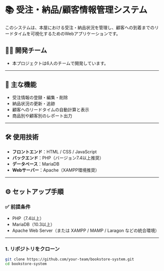 # 📚 受注・納品/顧客情報管理システム

このシステムは、本屋における受注・納品状況を管理し、顧客への到着までのリードタイムを可視化するためのWebアプリケーションです。

## 🧑‍💻 開発チーム
- 本プロジェクトは6人のチームで開発しています。

---

## 🚀 主な機能

- 受注情報の登録・編集・削除
- 納品状況の更新・追跡
- 顧客へのリードタイムの自動計算と表示
- 商品別や顧客別のレポート出力

---

## 🛠️ 使用技術

- **フロントエンド**：HTML / CSS / JavaScript
- **バックエンド**：PHP（バージョン7.4以上推奨）
- **データベース**：MariaDB
- **Webサーバー**：Apache（XAMPP環境推奨）

---

## ⚙️ セットアップ手順

### ✅ 前提条件

- PHP（7.4以上）
- MariaDB（10.3以上）
- Apache Web Server（または XAMPP / MAMP / Laragon などの統合環境）

---

### 1. リポジトリをクローン

```bash
git clone https://github.com/your-team/bookstore-system.git
cd bookstore-system
